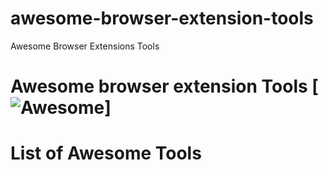 # awesome-browser-extension-tools

Awesome Browser Extensions Tools

# Awesome browser extension Tools [![Awesome](https://cdn.rawgit.com/sindresorhus/awesome/d7305f38d29fed78fa85652e3a63e154dd8e8829/media/badge.svg)]



# List of Awesome Tools

